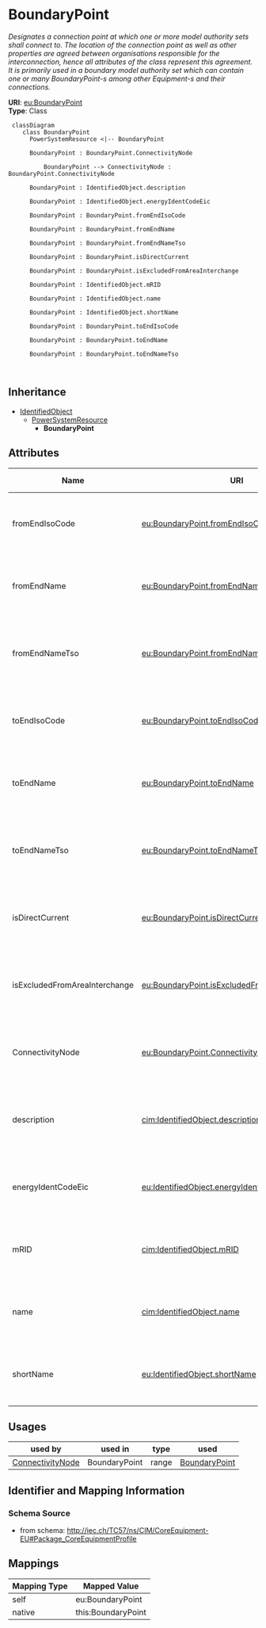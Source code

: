 # BoundaryPoint


_Designates a connection point at which one or more model authority sets shall connect to. The location of the connection point as well as other properties are agreed between organisations responsible for the interconnection, hence all attributes of the class represent this agreement.  It is primarily used in a boundary model authority set which can contain one or many BoundaryPoint-s among other Equipment-s and their connections._





**URI**: [eu:BoundaryPoint](http://iec.ch/TC57/CIM100-European#BoundaryPoint)<br />
**Type**: Class




```mermaid
 classDiagram
    class BoundaryPoint
      PowerSystemResource <|-- BoundaryPoint
      
      BoundaryPoint : BoundaryPoint.ConnectivityNode
        
          BoundaryPoint --> ConnectivityNode : BoundaryPoint.ConnectivityNode
        
      BoundaryPoint : IdentifiedObject.description
        
      BoundaryPoint : IdentifiedObject.energyIdentCodeEic
        
      BoundaryPoint : BoundaryPoint.fromEndIsoCode
        
      BoundaryPoint : BoundaryPoint.fromEndName
        
      BoundaryPoint : BoundaryPoint.fromEndNameTso
        
      BoundaryPoint : BoundaryPoint.isDirectCurrent
        
      BoundaryPoint : BoundaryPoint.isExcludedFromAreaInterchange
        
      BoundaryPoint : IdentifiedObject.mRID
        
      BoundaryPoint : IdentifiedObject.name
        
      BoundaryPoint : IdentifiedObject.shortName
        
      BoundaryPoint : BoundaryPoint.toEndIsoCode
        
      BoundaryPoint : BoundaryPoint.toEndName
        
      BoundaryPoint : BoundaryPoint.toEndNameTso
        
      
```





## Inheritance
* [IdentifiedObject](IdentifiedObject.md)
    * [PowerSystemResource](PowerSystemResource.md)
        * **BoundaryPoint**



## Attributes


| Name | URI | Cardinality and Range | Description | Inheritance |
| ---  | --- | --- | --- | --- |
| fromEndIsoCode | [eu:BoundaryPoint.fromEndIsoCode](http://iec.ch/TC57/CIM100-European#BoundaryPoint.fromEndIsoCode) | 1..1 <br />  string  | The ISO code of the region which the "From" side of the Boundary point belong... | direct |
| fromEndName | [eu:BoundaryPoint.fromEndName](http://iec.ch/TC57/CIM100-European#BoundaryPoint.fromEndName) | 1..1 <br />  string  | A human readable name with length of the string 64 characters maximum | direct |
| fromEndNameTso | [eu:BoundaryPoint.fromEndNameTso](http://iec.ch/TC57/CIM100-European#BoundaryPoint.fromEndNameTso) | 1..1 <br />  string  | Identifies the name of the transmission system operator, distribution system ... | direct |
| toEndIsoCode | [eu:BoundaryPoint.toEndIsoCode](http://iec.ch/TC57/CIM100-European#BoundaryPoint.toEndIsoCode) | 1..1 <br />  string  | The ISO code of the region which the "To" side of the Boundary point belongs ... | direct |
| toEndName | [eu:BoundaryPoint.toEndName](http://iec.ch/TC57/CIM100-European#BoundaryPoint.toEndName) | 1..1 <br />  string  | A human readable name with length of the string 64 characters maximum | direct |
| toEndNameTso | [eu:BoundaryPoint.toEndNameTso](http://iec.ch/TC57/CIM100-European#BoundaryPoint.toEndNameTso) | 1..1 <br />  string  | Identifies the name of the transmission system operator, distribution system ... | direct |
| isDirectCurrent | [eu:BoundaryPoint.isDirectCurrent](http://iec.ch/TC57/CIM100-European#BoundaryPoint.isDirectCurrent) | 0..1 <br />  boolean  | If true, this boundary point is a point of common coupling (PCC) of a direct ... | direct |
| isExcludedFromAreaInterchange | [eu:BoundaryPoint.isExcludedFromAreaInterchange](http://iec.ch/TC57/CIM100-European#BoundaryPoint.isExcludedFromAreaInterchange) | 0..1 <br />  boolean  | If true, this boundary point is on the interconnection that is excluded from ... | direct |
| ConnectivityNode | [eu:BoundaryPoint.ConnectivityNode](http://iec.ch/TC57/CIM100-European#BoundaryPoint.ConnectivityNode) | 1..1 <br />  [ConnectivityNode](ConnectivityNode.md)  | The connectivity node that is designated as a boundary point | direct |
| description | [cim:IdentifiedObject.description](http://iec.ch/TC57/CIM100#IdentifiedObject.description) | 0..1 <br />  string  | The description is a free human readable text describing or naming the object | [IdentifiedObject](IdentifiedObject.md) |
| energyIdentCodeEic | [eu:IdentifiedObject.energyIdentCodeEic](http://iec.ch/TC57/CIM100-European#IdentifiedObject.energyIdentCodeEic) | 0..1 <br />  string  | The attribute is used for an exchange of the EIC code (Energy identification ... | [IdentifiedObject](IdentifiedObject.md) |
| mRID | [cim:IdentifiedObject.mRID](http://iec.ch/TC57/CIM100#IdentifiedObject.mRID) | 1..1 <br />  string  | Master resource identifier issued by a model authority | [IdentifiedObject](IdentifiedObject.md) |
| name | [cim:IdentifiedObject.name](http://iec.ch/TC57/CIM100#IdentifiedObject.name) | 1..1 <br />  string  | The name is any free human readable and possibly non unique text naming the o... | [IdentifiedObject](IdentifiedObject.md) |
| shortName | [eu:IdentifiedObject.shortName](http://iec.ch/TC57/CIM100-European#IdentifiedObject.shortName) | 0..1 <br />  string  | The attribute is used for an exchange of a human readable short name with len... | [IdentifiedObject](IdentifiedObject.md) |





## Usages

| used by | used in | type | used |
| ---  | --- | --- | --- |
| [ConnectivityNode](ConnectivityNode.md) | BoundaryPoint | range | [BoundaryPoint](BoundaryPoint.md) |






## Identifier and Mapping Information







### Schema Source


* from schema: http://iec.ch/TC57/ns/CIM/CoreEquipment-EU#Package_CoreEquipmentProfile





## Mappings

| Mapping Type | Mapped Value |
| ---  | ---  |
| self | eu:BoundaryPoint |
| native | this:BoundaryPoint |




